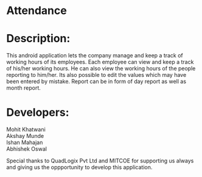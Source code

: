 # Attendance

# Description:
  This android application lets the company manage and keep a track of working hours of its employees. Each employee can view and keep a track of his/her working hours. He can also view the working hours of the people reporting to him/her. Its also possible to edit the values which may have been entered by mistake. Report can be in form of day report as well as month report.

# Developers:
  Mohit Khatwani <br />
  Akshay Munde <br />
  Ishan Mahajan <br />
  Abhishek Oswal <br />
  
  Special thanks to QuadLogix Pvt Ltd and MITCOE for supporting us always and giving us the oppportunity to develop this application.

